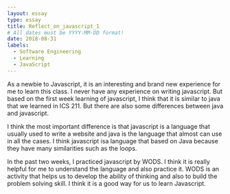 ```yaml
---
layout: essay
type: essay
title: Reflect_on_javascript_1
# All dates must be YYYY-MM-DD format!
date: 2018-08-31
labels:
  - Software Engineering
  - Learning
  - JavaScript
---
```



  As a newbie to Javascript, it is an interesting and brand new experience for me to learn this class. I never have any experience on writing javascript. But based on the first week learning of javascript, I think that it is similar to java that we learned in ICS 211. But there are also some differences between java and javascript. 
  
  
  I think the most important difference is that javascript is a language that usually used to write a website and java is the language that almost can use in all the cases. I think javascript isa language that based on Java because they have many similarities such as the loops. 
  
  
   In the past two weeks, I practiced javascript by WODS. I think it is really helpful for me to understand the language and also practice it. WODS is an activity that helps us to develop the ability of thinking and also to build the problem solving skill. I think it is a good way for us to learn Javascript.


